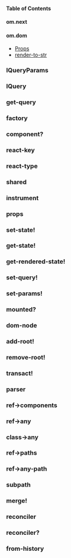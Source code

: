 #### Table of Contents

#### om.next

#### om.dom

* [Props](#props)
* [render-to-str](#render-to-str)

### IQueryParams

### IQuery

### get-query

### factory

### component?

### react-key

### react-type

### shared

### instrument

### props

### set-state!

### get-state!

### get-rendered-state!

### set-query!

### set-params!

### mounted?

### dom-node

### add-root!

### remove-root!

### transact!

### parser

### ref->components

### ref->any

### class->any

### ref->paths

### ref->any-path

### subpath

### merge!

### reconciler

### reconciler?

### from-history
